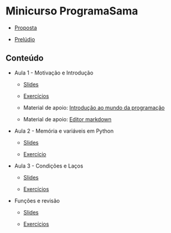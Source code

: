 # Minicurso ProgramaSama

* [Proposta](PROPOSTA.md)

* [Prelúdio](https://docs.google.com/presentation/d/1R7WRUm-oM3TbNzGSUcS3mKA6FEORMTQkDPycBKqpfEE/edit?usp=sharing)

## Conteúdo

* Aula 1 - Motivação e Introdução

    * [Slides](https://docs.google.com/presentation/d/1w9VwydLhEgKx-ojiqqAoc03nItpo9L6y3ZFTuo4Ea5w/edit?usp=sharing)

    * [Exercícios](aula-01/exercicios.md)

    * Material de apoio: [Introdução ao mundo da programação](https://www.youtube.com/watch?v=S9uPNppGsGo)

    * Material de apoio: [Editor markdown](https://markdown-editor.github.io/)

* Aula 2 - Memória e variáveis em Python

    * [Slides](https://docs.google.com/presentation/d/1qe7xJvWEIf44GXLsffj1BWOhQwHQn2cQ0U8JScpQ7Z4/edit?usp=sharing)
    
    * [Exercício](aula-02/exercicio.md)

* Aula 3 - Condições e Laços

    * [Slides](https://docs.google.com/presentation/d/1VC6_KEeKSuV2HOaDzBEChQZU0hv5rDfyl3fjwCpmW_0/edit?usp=sharing)
    
    * [Exercícios](aula-03/exercicios.md)

* Funções e revisão

    * [Slides](https://docs.google.com/presentation/d/1X18oKE94GaDK0_jg_3NKqAkezmOpXJs8DMLvxdXEoEQ/edit?usp=sharing)
    
    * [Exercícios](aula-04/exercicios.md)

